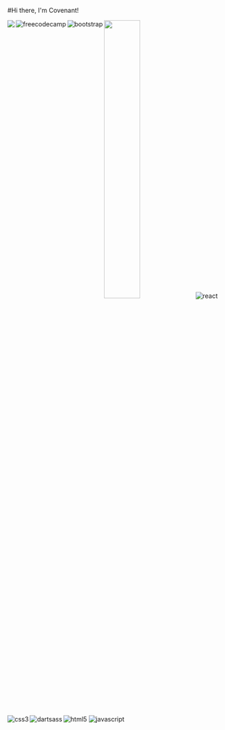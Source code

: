 #Hi there, I'm Covenant!

<img align="left" src="https://github-readme-stats.vercel.app/api?username=ebubethedev&show_icons=true&theme=radical" />

<img  width="40%" src="https://github-readme-stats.vercel.app/api/top-langs/?username=ebubethedev&layout=compact" />


<img align="left" alt="freecodecamp" src="https://img.shields.io/badge/Freecodecamp-%23123.svg?&style=for-the-badge&logo=freecodecamp&logoColor=green" />

<img align="left" alt="bootstrap" src="https://img.shields.io/badge/bootstrap-%238511FA.svg?style=for-the-badge&logo=bootstrap&logoColor=white" />

<img alt="react" src="https://img.shields.io/badge/react-%2320232a.svg?style=for-the-badge&logo=react&logoColor=%2361DAFB" />

<img alt="css3" align="left" src="https://img.shields.io/badge/css3-%231572B6.svg?style=for-the-badge&logo=css3&logoColor=white" />

<img alt="dartsass" align="left" src="https://img.shields.io/badge/dart-%230175C2.svg?style=for-the-badge&logo=dart&logoColor=white" />

<img alt="html5"  src="https://img.shields.io/badge/html5-%23E34F26.svg?style=for-the-badge&logo=html5&logoColor=white" />

<img alt="javascript" src="https://img.shields.io/badge/javascript-%23323330.svg?style=for-the-badge&logo=javascript&logoColor=%23F7DF1E" />
